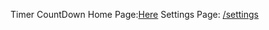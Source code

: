 Timer CountDown
Home Page:[Here](https://timer-six-eta.vercel.app)
Settings Page: [/settings](https://timer-six-eta.vercel.app/settings) 
